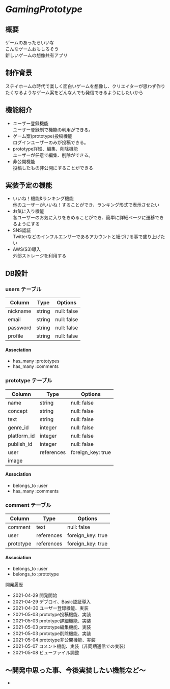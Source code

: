 # _GamingPrototype_

## 概要
ゲームのあったらいいな  
こんなゲームおもしろそう  
新しいゲームの想像共有アプリ  

## 制作背景
ステイホームの時代で楽しく面白いゲームを想像し、クリエイターが思わず作りたくなるようなゲーム案をどんな人でも発信できるようにしたいから  

## 機能紹介
- ユーザー登録機能  
ユーザー登録制で機能の利用ができる。
- ゲーム案(prototype)投稿機能  
ログインユーザーのみが投稿できる。
- prototype詳細、編集、削除機能  
ユーザーが任意で編集、削除ができる。
- 非公開機能  
投稿したもの非公開にすることができる

## 実装予定の機能
- いいね！機能&ランキング機能  
他のユーザーがいいね！することができ、ランキング形式で表示させたい
- お気に入り機能  
各ユーザーのお気に入りをきめることができ、簡単に詳細ページに遷移できるようにする
- SNS認証  
Twitterなどのインフルエンサーであるアカウントと紐づける事で盛り上げたい
- AWS(S3)導入  
外部ストレージを利用する



## DB設計

### users テーブル

| Column   | Type   | Options     |
| -------- | ------ | ----------- |
| nickname | string | null: false |
| email    | string | null: false |
| password | string | null: false |
| profile  | string | null: false |

#### Association
- has_many :prototypes
- has_many :comments

### prototype テーブル

| Column      | Type       | Options           |
| ----------- | ---------- | ----------------- |
| name        | string     | null: false       |
| concept     | string     | null: false       |
| text        | string     | null: false       |
| genre_id    | integer    | null: false       |
| platform_id | integer    | null: false       |
| publish_id  | integer    | null: false       |
| user        | references | foreign_key: true |
| image       |            |                   |

#### Association
- belongs_to :user
- has_many   :comments


### comment テーブル

| Column    | Type       | Options           |
| --------- | ---------- | ----------------- |
| comment   | text       | null: false       |
| user      | references | foreign_key: true |
| prototype | references | foreign_key: true |

#### Association
- belongs_to :user
- belongs_to :prototype

開発履歴  
- 2021-04-29 開発開始
- 2021-04-29 デブロイ、Basic認証導入
- 2021-04-30 ユーザー登録機能、実装
- 2021-05-03 prototype投稿機能、実装
- 2021-05-03 prototype詳細機能、実装
- 2021-05-03 prototype編集機能、実装
- 2021-05-03 prototype削除機能、実装
- 2021-05-04 prototype非公開機能、実装
- 2021-05-07 コメント機能、実装（非同期通信での実装）
- 2021-05-08 ビューファイル調整

## 〜開発中思った事、今後実装したい機能など〜
- 